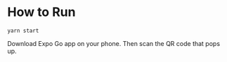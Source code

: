 # How to Run
```
yarn start
```
Download Expo Go app on your phone. Then scan the QR code that pops up.